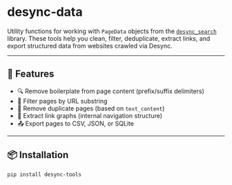 # desync-data

Utility functions for working with `PageData` objects from the [`desync_search`](https://pypi.org/project/desync-search/) library. These tools help you clean, filter, deduplicate, extract links, and export structured data from websites crawled via Desync.

---

## 🚀 Features

- 🔍 Remove boilerplate from page content (prefix/suffix delimiters)
- 📌 Filter pages by URL substring
- 🧹 Remove duplicate pages (based on `text_content`)
- 🔗 Extract link graphs (internal navigation structure)
- 📤 Export pages to CSV, JSON, or SQLite

---

## 📦 Installation

```bash
pip install desync-tools
